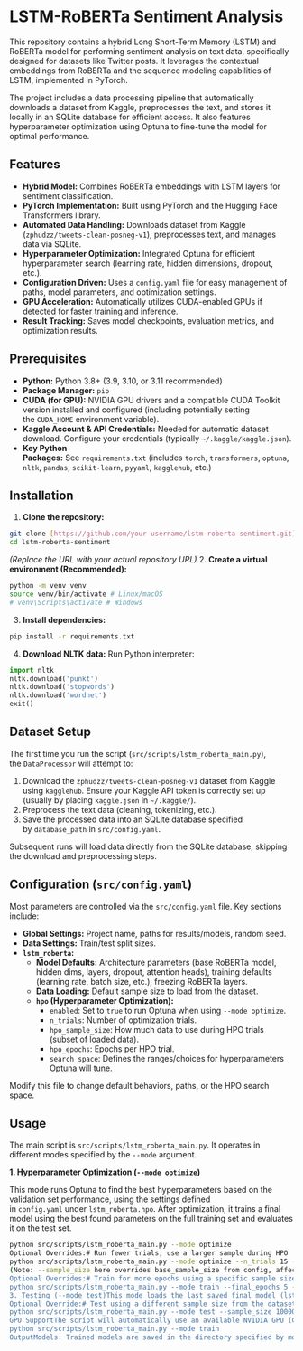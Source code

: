 # LSTM-RoBERTa Sentiment Analysis

This repository contains a hybrid Long Short-Term Memory (LSTM) and RoBERTa model for performing sentiment analysis on text data, specifically designed for datasets like Twitter posts. It leverages the contextual embeddings from RoBERTa and the sequence modeling capabilities of LSTM, implemented in PyTorch.

The project includes a data processing pipeline that automatically downloads a dataset from Kaggle, preprocesses the text, and stores it locally in an SQLite database for efficient access. It also features hyperparameter optimization using Optuna to fine-tune the model for optimal performance.

## Features

- **Hybrid Model:** Combines RoBERTa embeddings with LSTM layers for sentiment classification.
- **PyTorch Implementation:** Built using PyTorch and the Hugging Face Transformers library.
- **Automated Data Handling:** Downloads dataset from Kaggle (`zphudzz/tweets-clean-posneg-v1`), preprocesses text, and manages data via SQLite.
- **Hyperparameter Optimization:** Integrated Optuna for efficient hyperparameter search (learning rate, hidden dimensions, dropout, etc.).
- **Configuration Driven:** Uses a `config.yaml` file for easy management of paths, model parameters, and optimization settings.
- **GPU Acceleration:** Automatically utilizes CUDA-enabled GPUs if detected for faster training and inference.
- **Result Tracking:** Saves model checkpoints, evaluation metrics, and optimization results.

## Prerequisites

- **Python:** Python 3.8+ (3.9, 3.10, or 3.11 recommended)
- **Package Manager:** `pip`
- **CUDA (for GPU):** NVIDIA GPU drivers and a compatible CUDA Toolkit version installed and configured (including potentially setting the `CUDA_HOME` environment variable).
- **Kaggle Account & API Credentials:** Needed for automatic dataset download. Configure your credentials (typically `~/.kaggle/kaggle.json`).
- **Key Python Packages:** See `requirements.txt` (includes `torch`, `transformers`, `optuna`, `nltk`, `pandas`, `scikit-learn`, `pyyaml`, `kagglehub`, etc.)

## Installation

1. **Clone the repository:**

```bash
git clone [https://github.com/your-username/lstm-roberta-sentiment.git](https://github.com/your-username/lstm-roberta-sentiment.git)
cd lstm-roberta-sentiment
```

_(Replace the URL with your actual repository URL)_
2. **Create a virtual environment (Recommended):**

```bash
python -m venv venv
source venv/bin/activate # Linux/macOS
# venv\Scripts\activate # Windows
```
3. **Install dependencies:**

```bash
pip install -r requirements.txt
```
4. **Download NLTK data:** Run Python interpreter:

```python
import nltk
nltk.download('punkt')
nltk.download('stopwords')
nltk.download('wordnet')
exit()
```

## Dataset Setup

The first time you run the script (`src/scripts/lstm_roberta_main.py`), the `DataProcessor` will attempt to:

1. Download the `zphudzz/tweets-clean-posneg-v1` dataset from Kaggle using `kagglehub`. Ensure your Kaggle API token is correctly set up (usually by placing `kaggle.json` in `~/.kaggle/`).
2. Preprocess the text data (cleaning, tokenizing, etc.).
3. Save the processed data into an SQLite database specified by `database_path` in `src/config.yaml`.

Subsequent runs will load data directly from the SQLite database, skipping the download and preprocessing steps.

## Configuration (`src/config.yaml`)

Most parameters are controlled via the `src/config.yaml` file. Key sections include:

- **Global Settings:** Project name, paths for results/models, random seed.
- **Data Settings:** Train/test split sizes.
- **`lstm_roberta`:**
    - **Model Defaults:** Architecture parameters (base RoBERTa model, hidden dims, layers, dropout, attention heads), training defaults (learning rate, batch size, etc.), freezing RoBERTa layers.
    - **Data Loading:** Default sample size to load from the dataset.
    - **`hpo` (Hyperparameter Optimization):**
        - `enabled`: Set to `true` to run Optuna when using `--mode optimize`.
        - `n_trials`: Number of optimization trials.
        - `hpo_sample_size`: How much data to use during HPO trials (subset of loaded data).
        - `hpo_epochs`: Epochs per HPO trial.
        - `search_space`: Defines the ranges/choices for hyperparameters Optuna will tune.

Modify this file to change default behaviors, paths, or the HPO search space.

## Usage

The main script is `src/scripts/lstm_roberta_main.py`. It operates in different modes specified by the `--mode` argument.

**1\. Hyperparameter Optimization (`--mode optimize`)**

This mode runs Optuna to find the best hyperparameters based on the validation set performance, using the settings defined in `config.yaml` under `lstm_roberta.hpo`. After optimization, it trains a final model using the best found parameters on the full training set and evaluates it on the test set.

```bash
python src/scripts/lstm_roberta_main.py --mode optimize
Optional Overrides:# Run fewer trials, use a larger sample during HPO
python src/scripts/lstm_roberta_main.py --mode optimize --n_trials 15 --sample_size 20000
(Note: --sample_size here overrides base_sample_size from config, affecting the initial data load. hpo_sample_size from config still determines the subset used during actual HPO trials).2. Training (--mode train)This mode skips Optuna and trains a single model using the default parameters specified in config.yaml (or overridden by Optuna's best results if optimization was run previously and saved state implicitly). It trains on the full training set and evaluates on the test set.python src/scripts/lstm_roberta_main.py --mode train
Optional Overrides:# Train for more epochs using a specific sample size
python src/scripts/lstm_roberta_main.py --mode train --final_epochs 5 --sample_size 50000
3. Testing (--mode test)This mode loads the last saved final model (lstm_roberta_model_final.pt from the configured models_dir) and evaluates it on the test set.python src/scripts/lstm_roberta_main.py --mode test
Optional Override:# Test using a different sample size from the dataset for evaluation
python src/scripts/lstm_roberta_main.py --mode test --sample_size 10000
GPU SupportThe script will automatically use an available NVIDIA GPU (CUDA) if detected by PyTorch. Ensure your drivers and CUDA toolkit are correctly installed and configured in your environment. If you encounter CUDA-related errors during compilation steps (often from the transformers library), make sure the CUDA_HOME environment variable is set correctly before running the script.To force CPU usage (for debugging or if GPU setup is problematic):export CUDA_VISIBLE_DEVICES=""
python src/scripts/lstm_roberta_main.py --mode train
OutputModels: Trained models are saved in the directory specified by models_dir in config.yaml (default: src/models/), typically as lstm_roberta_model_final.pt.Results:Evaluation metrics and parameters are logged to src/model_results.json and src/model_results.csv via results_tracker.py.Confusion matrix plots are saved to the results_dir (default: src/results/).Optuna Database: If optimization is run, the study results are stored in an SQLite database in the results_dir (e.g., src/results/optuna_lstm_roberta.db).Logs: Console output provides detailed logging of the process. You can redirect this to a file when running on a server: python ... > run.log 2>&1.LicenseMIT LicenseCopyright (c) 2025 [Your Name or Organization]Permission is hereby granted, free of charge, to any person obtaining a copyof this software and associated documentation files (the "Software"), to dealin the Software without restriction, including without limitation the rightsto use, copy, modify, merge, publish, distribute, sublicense, and/or sellcopies of the Software, and to permit persons to whom the Software isfurnished to do so, subject to the following conditions:The above copyright notice and this permission notice shall be included in allcopies or substantial portions of the Software.THE SOFTWARE IS PROVIDED "AS IS", WITHOUT WARRANTY OF ANY KIND, EXPRESS ORIMPLIED, INCLUDING BUT NOT LIMITED TO THE WARRANTIES OF MERCHANTABILITY,FITNESS FOR A PARTICULAR PURPOSE AND NONINFRINGEMENT. IN NO EVENT SHALL THEAUTHORS OR COPYRIGHT HOLDERS BE LIABLE FOR ANY CLAIM
```